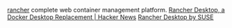 
[rancher](https://github.com/rancher/rancher)
complete web container management platform.
[Rancher Desktop, a Docker Desktop Replacement | Hacker News](https://news.ycombinator.com/item?id=28835690)
[Rancher Desktop by SUSE](https://rancherdesktop.io/)
